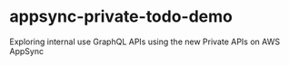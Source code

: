 # appsync-private-todo-demo
Exploring internal use GraphQL APIs using the new Private APIs on AWS AppSync 
